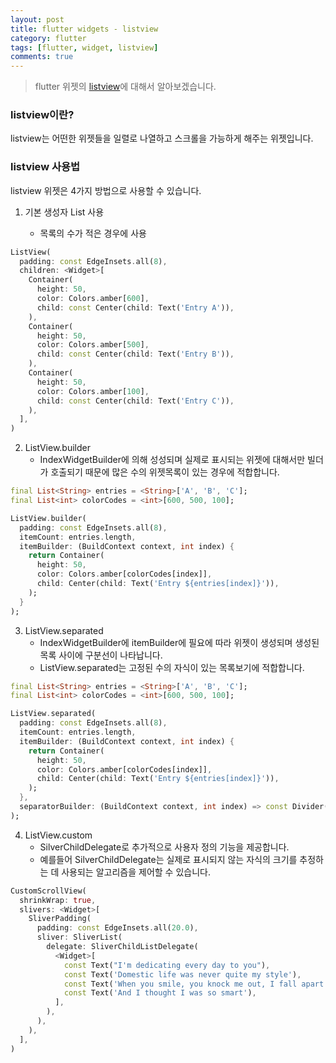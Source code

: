 ```yaml
---
layout: post
title: flutter widgets - listview
category: flutter
tags: [flutter, widget, listview]
comments: true
---
```

<!----------------- 탬플릿
## forEach
### 설명
[MDN]()
### 문법
```javascript

```
### 예시
```javascript

```
------------------->

> flutter 위젯의 [listview](https://api.flutter.dev/flutter/widgets/ListView-class.html)에 대해서 알아보겠습니다.

### listview이란?

listview는 어떤한 위젯들을 일렬로 나열하고 스크롤을 가능하게 해주는 위젯입니다.

### listview 사용법

listview 위젯은 4가지 방법으로 사용할 수 있습니다.
1. 기본 생성자 List<Widget> 사용
   - 목록의 수가 적은 경우에 사용

```dart
ListView(
  padding: const EdgeInsets.all(8),
  children: <Widget>[
    Container(
      height: 50,
      color: Colors.amber[600],
      child: const Center(child: Text('Entry A')),
    ),
    Container(
      height: 50,
      color: Colors.amber[500],
      child: const Center(child: Text('Entry B')),
    ),
    Container(
      height: 50,
      color: Colors.amber[100],
      child: const Center(child: Text('Entry C')),
    ),
  ],
)
```
2. ListView.builder
   - IndexWidgetBuilder에 의해 성성되며 실제로 표시되는 위젯에 대해서만 빌더가 호출되기 때문에 많은 수의 위젯목록이 있는 경우에 적합합니다.

```dart
final List<String> entries = <String>['A', 'B', 'C'];
final List<int> colorCodes = <int>[600, 500, 100];

ListView.builder(
  padding: const EdgeInsets.all(8),
  itemCount: entries.length,
  itemBuilder: (BuildContext context, int index) {
    return Container(
      height: 50,
      color: Colors.amber[colorCodes[index]],
      child: Center(child: Text('Entry ${entries[index]}')),
    );
  }
);
```
3. ListView.separated
   - IndexWidgetBuilder에 itemBuilder에 필요에 따라 위젯이 생성되며 생성된 목록 사이에 구분선이 나타납니다.
   - ListView.separated는 고정된 수의 자식이 있는 목록보기에 적합합니다.
```dart
final List<String> entries = <String>['A', 'B', 'C'];
final List<int> colorCodes = <int>[600, 500, 100];

ListView.separated(
  padding: const EdgeInsets.all(8),
  itemCount: entries.length,
  itemBuilder: (BuildContext context, int index) {
    return Container(
      height: 50,
      color: Colors.amber[colorCodes[index]],
      child: Center(child: Text('Entry ${entries[index]}')),
    );
  },
  separatorBuilder: (BuildContext context, int index) => const Divider(),
);
```
4. ListView.custom
   - SilverChildDelegate로 추가적으로 사용자 정의 기능을 제공합니다.
   - 예를들어 SilverChildDelegate는 실제로 표시되지 않는 자식의 크기를 추정하는 데 사용되는 알고리즘을 제어할 수 있습니다.
```dart
CustomScrollView(
  shrinkWrap: true,
  slivers: <Widget>[
    SliverPadding(
      padding: const EdgeInsets.all(20.0),
      sliver: SliverList(
        delegate: SliverChildListDelegate(
          <Widget>[
            const Text("I'm dedicating every day to you"),
            const Text('Domestic life was never quite my style'),
            const Text('When you smile, you knock me out, I fall apart'),
            const Text('And I thought I was so smart'),
          ],
        ),
      ),
    ),
  ],
)
```